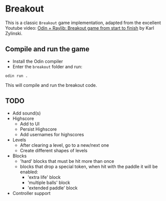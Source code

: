 # Breakout

This is a classic `Breakout` game implementation, adapted from the excellent Youtube video: [Odin + Raylib: Breakout game from start to finish](https://www.youtube.com/watch?v=vfgZOEvO0kM)  by Karl Zylinski.

## Compile and run the game
- Install the Odin compiler
- Enter the `breakout` folder and run:
```
odin run .
```
This will compile and run the breakout code.

## TODO

- Add sound(s)
- Highscore
  - Add to UI
  - Persist Highscore
  - Add usernames for highscores
- Levels
  - After clearing a level, go to a new/next one
  - Create different shapes of levels
- Blocks
  - 'hard' blocks that must be hit more than once
  - blocks that drop a special token, when hit with the paddle it will be enabled:
    - 'extra life' block
    - 'multiple balls' block
    - 'extended paddle' block
- Controller support

